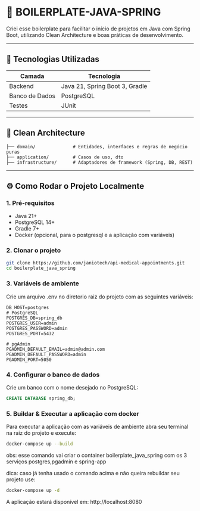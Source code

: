 # 📁 BOILERPLATE-JAVA-SPRING

Criei esse boilerplate para facilitar o início de projetos em Java com Spring Boot, utilizando Clean Architecture e boas práticas de desenvolvimento.

---

## 🧠 Tecnologias Utilizadas

| Camada         | Tecnologia        |
|----------------|-------------------|
| Backend        | Java 21, Spring Boot 3, Gradle |
| Banco de Dados | PostgreSQL        |
| Testes         | JUnit |

---

## 🧱 Clean Architecture

```
├── domain/              # Entidades, interfaces e regras de negócio puras
├── application/         # Casos de uso, dto
├── infrastructure/      # Adaptadores de framework (Spring, DB, REST)
```
---

## ⚙️ Como Rodar o Projeto Localmente

### 1. Pré-requisitos

- Java 21+
- PostgreSQL 14+
- Gradle 7+
- Docker (opcional, para o postgresql e a aplicação com variáveis)

### 2. Clonar o projeto

```bash
git clone https://github.com/janiotech/api-medical-appointments.git
cd boilerplate_java_spring
```

### 3. Variáveis de ambiente

Crie um arquivo .env no diretorio raiz do projeto com as seguintes variáveis:
```env
DB_HOST=postgres
# PostgreSQL
POSTGRES_DB=spring_db
POSTGRES_USER=admin
POSTGRES_PASSWORD=admin
POSTGRES_PORT=5432

# pgAdmin
PGADMIN_DEFAULT_EMAIL=admin@admin.com
PGADMIN_DEFAULT_PASSWORD=admin
PGADMIN_PORT=5050
```

### 4. Configurar o banco de dados

Crie um banco com o nome desejado no PostgreSQL:
```sql
CREATE DATABASE spring_db;
```

### 5. Buildar & Executar a aplicação com docker

Para executar a aplicação com as variáveis de ambiente abra seu terminal na raiz do projeto e execute:
```bash
docker-compose up --build
```
obs: esse comando vai criar o container boilerplate_java_spring com os 3 serviços postgres,pgadmin e spring-app


dica: caso já tenha usado o comando acima e não queira rebuildar seu projeto use:
```bash
docker-compose up -d
```

A aplicação estará disponível em: http://localhost:8080


